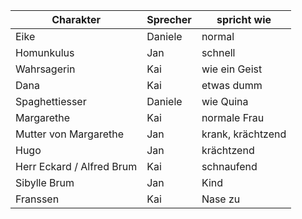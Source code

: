 
| Charakter | Sprecher | spricht wie |
| -------- | -------- | -------- |  
| Eike | Daniele | normal |  
| Homunkulus | Jan | schnell |
| Wahrsagerin | Kai | wie ein Geist |
| Dana | Kai | etwas dumm |
| Spaghettiesser | Daniele | wie Quina |
| Margarethe | Kai | normale Frau |
| Mutter von Margarethe | Jan | krank, krächtzend |
| Hugo | Jan | krächtzend |
| Herr Eckard / Alfred Brum | Kai | schnaufend |
| Sibylle Brum | Jan | Kind |
| Franssen | Kai | Nase zu |




